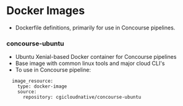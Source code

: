 # Docker Images

 - Dockerfile definitions, primarily for use in Concourse pipelines.

### concourse-ubuntu
 - Ubuntu Xenial-based Docker container for Concourse pipelines
 - Base image with common linux tools and major cloud CLI's
 - To use in Concourse pipeline:
```
  image_resource:
    type: docker-image
    source:
      repository: cgicloudnative/concourse-ubuntu
```
